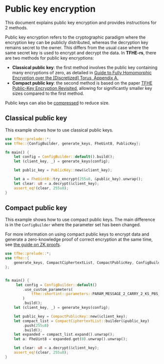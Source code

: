 # Public key encryption

This document explains public key encryption and provides instructions for 2 methods.

Public key encryption refers to the cryptographic paradigm where the encryption key can be publicly distributed, whereas the decryption key remains secret to the owner. This differs from the usual case where the same secret key is used to encrypt and decrypt the data. In **TFHE-rs**, there are two methods for public key encryptions:

* **Classical public key**: the first method involves the public key containing many encryptions of zero, as detailed in [Guide to Fully Homomorphic Encryption over the \[Discretized\] Torus, Appendix A.](https://eprint.iacr.org/2021/1402)
* **Compact public key**: the second method is based on the paper [TFHE Public-Key Encryption Revisited](https://eprint.iacr.org/2023/603), allowing for significantly smaller key sizes compared to the first method.

Public keys can also be [compressed](../fundamentals/compress.md) to reduce size.

## Classical public key

This example shows how to use classical public keys.

```rust
use tfhe::prelude::*;
use tfhe::{ConfigBuilder, generate_keys, FheUint8, PublicKey};

fn main() {
    let config = ConfigBuilder::default().build();
    let (client_key, _) = generate_keys(config);

    let public_key = PublicKey::new(&client_key);

    let a = FheUint8::try_encrypt(255u8, &public_key).unwrap();
    let clear: u8 = a.decrypt(&client_key);
    assert_eq!(clear, 255u8);
}
```

## Compact public key

This example shows how to use compact public keys. The main difference is in the `ConfigBuilder` where the parameter set has been changed.

For more information on using compact public keys to encrypt data and generate a zero-knowledge proof of correct encryption at the same time, see [the guide on ZK proofs](zk-pok.md).

```rust
use tfhe::prelude::*;
use tfhe::{
    generate_keys, CompactCiphertextList, CompactPublicKey, ConfigBuilder, FheUint8,
};


fn main() {
     let config = ConfigBuilder::default()
        .use_custom_parameters(
            tfhe::shortint::parameters::PARAM_MESSAGE_2_CARRY_2_KS_PBS_GAUSSIAN_2M128,
        )
        .build();
    let (client_key, _) = generate_keys(config);

    let public_key = CompactPublicKey::new(&client_key);
    let compact_list = CompactCiphertextList::builder(&public_key)
        .push(255u8)
        .build();
    let expanded = compact_list.expand().unwrap();
    let a: FheUint8 = expanded.get(0).unwrap().unwrap();

    let clear: u8 = a.decrypt(&client_key);
    assert_eq!(clear, 255u8);
}
```
